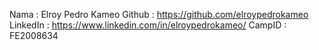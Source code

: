 Nama : Elroy Pedro Kameo
Github : https://github.com/elroypedrokameo
LinkedIn : https://www.linkedin.com/in/elroypedrokameo/
CampID : FE2008634